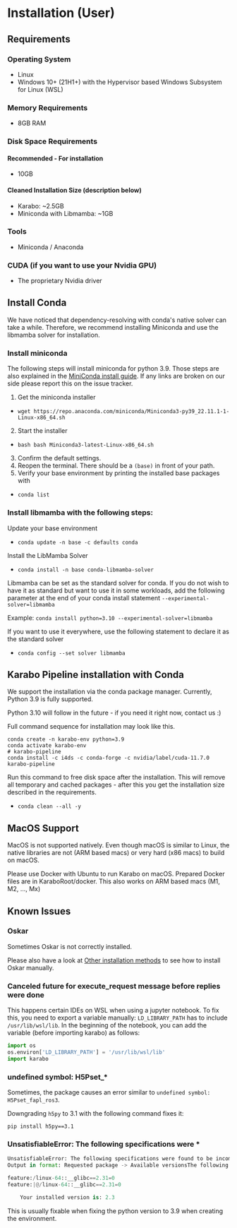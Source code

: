 # Installation (User)

## Requirements

### Operating System
- Linux 
- Windows 10+ (21H1+) with the Hypervisor based Windows Subsystem for Linux (WSL)

### Memory Requirements
- 8GB RAM

### Disk Space Requirements
#### Recommended - For installation
-  10GB

#### Cleaned Installation Size (description below)
-  Karabo: ~2.5GB
-  Miniconda with Libmamba: ~1GB

### Tools
- Miniconda / Anaconda

### CUDA (if you want to use your Nvidia GPU)
- The proprietary Nvidia driver

## Install Conda

We have noticed that dependency-resolving with conda's native solver can take a while. Therefore, we recommend installing Miniconda and use the libmamba solver for installation.

### Install miniconda

The following steps will install miniconda for python 3.9. Those steps are also explained in the [MiniConda install guide](https://docs.conda.io/projects/conda/en/latest/user-guide/install/linux.html). If any links are broken on our side please report this on the issue tracker. 

1. Get the miniconda installer
- `wget https://repo.anaconda.com/miniconda/Miniconda3-py39_22.11.1-1-Linux-x86_64.sh`

2. Start the installer 
- `bash bash Miniconda3-latest-Linux-x86_64.sh`

3. Confirm the default settings. 
4. Reopen the terminal. There should be a `(base)` in front of your path.
5. Verify your base environment by printing the installed base packages with
- `conda list`

### Install libmamba with the following steps:

Update your base environment
- `conda update -n base -c defaults conda`

Install the LibMamba Solver
- `conda install -n base conda-libmamba-solver`

Libmamba can be set as the standard solver for conda. If you do not wish to have it as standard but want to use it in some workloads, add the following parameter at the end of your conda install statement `--experimental-solver=libmamba`

Example: `conda install python=3.10 --experimental-solver=libmamba`

If you want to use it everywhere, use the following statement to declare it as the standard solver
- `conda config --set solver libmamba`

## Karabo Pipeline installation with Conda

We support the installation via the conda package manager.
Currently, Python 3.9 is fully supported.

Python 3.10 will follow in the future - if you need it right now, contact us :) 

Full command sequence for installation may look like this.

```shell
conda create -n karabo-env python=3.9
conda activate karabo-env
# karabo-pipeline
conda install -c i4ds -c conda-forge -c nvidia/label/cuda-11.7.0 karabo-pipeline
```

Run this command to free disk space after the installation. This will remove all temporary and cached packages - after this you get the installation size described in the requirements.
- `conda clean --all -y`

## MacOS Support

MacOS is not supported natively. Even though macOS is similar to Linux, the native libraries are not (ARM based macs) or very hard (x86 macs) to build on macOS. 

Please use Docker with Ubuntu to run Karabo on macOS. Prepared Docker files are in KaraboRoot/docker. This also works on ARM based macs (M1, M2, ..., Mx)

##  Known Issues

### Oskar
Sometimes Oskar is not correctly installed. 

Please also have a look at [Other installation methods](installation_no_conda.md) to see how to install Oskar manually.

### Canceled future for execute_request message before replies were done
This happens certain IDEs on WSL when using a jupyter notebook. To fix this, you need to export a variable manually: 
`LD_LIBRARY_PATH` has to include `/usr/lib/wsl/lib`. 
In the beginning of the notebook, you can add the variable (before importing karabo) as follows:

```python
import os
os.environ['LD_LIBRARY_PATH'] = '/usr/lib/wsl/lib'
import karabo
```

### undefined symbol: H5Pset_*
Sometimes, the package causes an error similar to `undefined symbol: H5Pset_fapl_ros3`. 

Downgrading `h5py` to 3.1 with the following command fixes it:

```shell
pip install h5py==3.1
```

### UnsatisfiableError: The following specifications were *

```python
UnsatisfiableError: The following specifications were found to be incompatible with each other:
Output in format: Requested package -> Available versionsThe following specifications were found to be incompatible with your system:

feature:/linux-64::__glibc==2.31=0
feature:|@/linux-64::__glibc==2.31=0

	Your installed version is: 2.3
```

This is usually fixable when fixing the python version to 3.9 when creating the environment.
